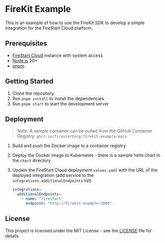 # FireKit Example

This is an example of how to use the FireKit SDK to develop a simple integration for the FireStart Cloud platform.

## Prerequisites

- [FireStart Cloud](https://www.firestart.com/) instance with system access
- [Node.js](https://nodejs.org/en/download/) 20+
- [pnpm](https://pnpm.io/installation)

## Getting Started

1. Clone the repository
2. Run `pnpm install` to install the dependencies
3. Run `pnpm start` to start the development server

## Deployment

> Note: A sample container can be pulled from the GitHub Container Registry: `ghcr.io/firestartorg:firekit-example:main`

1. Build and push the Docker image to a container registry
2. Deploy the Docker image to Kubernetes - there is a sample helm chart in the `chart` directory
3. Update the FireStart Cloud deployment `values.yaml` with the URL of the deployed integration (add service to the `integrations.additionalEndpoints` list)

   ```yaml
   integrations:
     additionalEndpoints:
       - name: "firestart"
         endpoint: "http://firekit-example:3000"
   ```

## License

This project is licensed under the MIT License - see the [LICENSE](LICENSE) file for details.
